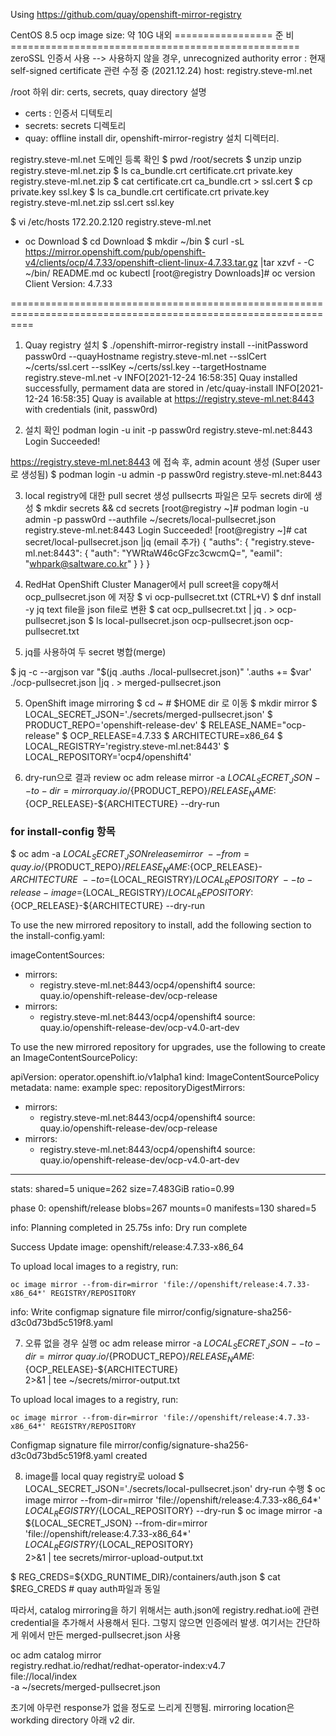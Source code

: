 Using https://github.com/quay/openshift-mirror-registry

CentOS 8.5
ocp image size: 약 10G 내외
================= 준 비 ==================================================
zeroSSL 인증서 사용  --> 사용하지 않을 경우, unrecognized authority error : 현재 self-signed certificate 관련 수정 중 (2021.12.24)
host: registry.steve-ml.net

/root 하위 dir: certs, secrets, quay
directory 설명
- certs : 인증서 디텍토리
- secrets: secrets 디렉토리
- quay: offline install dir, openshift-mirror-registry 설치 디렉터리.

registry.steve-ml.net 도메인 등록 확인
$ pwd
/root/secrets
$ unzip unzip registry.steve-ml.net.zip
$ ls
ca_bundle.crt  certificate.crt  private.key  registry.steve-ml.net.zip
$ cat certificate.crt ca_bundle.crt > ssl.cert
$ cp private.key ssl.key
$ ls
ca_bundle.crt  certificate.crt  private.key  registry.steve-ml.net.zip  ssl.cert  ssl.key

$ vi /etc/hosts
172.20.2.120  registry.steve-ml.net

- oc Download
$ cd Download
$ mkdir ~/bin
$ curl -sL https://mirror.openshift.com/pub/openshift-v4/clients/ocp/4.7.33/openshift-client-linux-4.7.33.tar.gz |tar xzvf - -C ~/bin/
README.md
oc
kubectl
[root@registry Downloads]# oc version
Client Version: 4.7.33

================================================================================================================

1. Quay registry 설치
$ ./openshift-mirror-registry install --initPassword passw0rd --quayHostname registry.steve-ml.net --sslCert ~/certs/ssl.cert --sslKey ~/certs/ssl.key --targetHostname registry.steve-ml.net -v
INFO[2021-12-24 16:58:35] Quay installed successfully, permament data are stored in /etc/quay-install
INFO[2021-12-24 16:58:35] Quay is available at https://registry.steve-ml.net:8443 with credentials (init, passw0rd)

2. 설치 확인
podman login -u init -p passw0rd registry.steve-ml.net:8443
Login Succeeded!

https://registry.steve-ml.net:8443 에 접속 후, admin acount 생성 (Super user로 생성됨)
$ podman login -u admin -p passw0rd registry.steve-ml.net:8443


3. local registry에 대한 pull secret 생성
pullsecrts 파일은 모두 secrets dir에 생성
$ mkdir secrets && cd secrets
[root@registry ~]# podman login -u admin -p passw0rd --authfile ~/secrets/local-pullsecret.json registry.steve-ml.net:8443
Login Succeeded!
[root@registry ~]# cat secret/local-pullsecret.json |jq  (email 추가)
{
  "auths": {
    "registry.steve-ml.net:8443": {
      "auth": "YWRtaW46cGFzc3cwcmQ=",
      "eamil": "whpark@saltware.co.kr"
    }
  }
}

4.  RedHat OpenShift Cluster Manager에서 pull screet을 copy해서 ocp_pullsecret.json 에 저장
$ vi ocp-pullsecret.txt
(CTRL+V)
$ dnf install -y jq
text file을 json file로 변환
$ cat ocp_pullsecret.txt | jq . > ocp-pullsecret.json
$ ls
local-pullsecret.json  ocp-pullsecret.json  ocp-pullsecret.txt

5. jq를 사용하여 두 secret 병합(merge)

$ jq -c --argjson var "$(jq .auths ./local-pullsecret.json)" '.auths += $var' ./ocp-pullsecret.json |jq . > merged-pullsecret.json


5. OpenShift image mirroring
$ cd ~  # $HOME dir 로 이동
$ mkdir mirror
$ LOCAL_SECRET_JSON='./secrets/merged-pullsecret.json'
$ PRODUCT_REPO='openshift-release-dev'
$ RELEASE_NAME="ocp-release"
$ OCP_RELEASE=4.7.33
$ ARCHITECTURE=x86_64
$ LOCAL_REGISTRY='registry.steve-ml.net:8443'
$ LOCAL_REPOSITORY='ocp4/openshift4'

6. dry-run으로 결과 review
oc adm release mirror -a ${LOCAL_SECRET_JSON} --to-dir=mirror quay.io/${PRODUCT_REPO}/${RELEASE_NAME}:${OCP_RELEASE}-${ARCHITECTURE} --dry-run

### for install-config 항목
$ oc adm -a ${LOCAL_SECRET_JSON} release mirror \
   --from=quay.io/${PRODUCT_REPO}/${RELEASE_NAME}:${OCP_RELEASE}-${ARCHITECTURE} \
   --to=${LOCAL_REGISTRY}/${LOCAL_REPOSITORY} \
   --to-release-image=${LOCAL_REGISTRY}/${LOCAL_REPOSITORY}:${OCP_RELEASE}-${ARCHITECTURE} --dry-run

To use the new mirrored repository to install, add the following section to the install-config.yaml:

imageContentSources:
- mirrors:
  - registry.steve-ml.net:8443/ocp4/openshift4
  source: quay.io/openshift-release-dev/ocp-release
- mirrors:
  - registry.steve-ml.net:8443/ocp4/openshift4
  source: quay.io/openshift-release-dev/ocp-v4.0-art-dev


To use the new mirrored repository for upgrades, use the following to create an ImageContentSourcePolicy:

apiVersion: operator.openshift.io/v1alpha1
kind: ImageContentSourcePolicy
metadata:
  name: example
spec:
  repositoryDigestMirrors:
  - mirrors:
    - registry.steve-ml.net:8443/ocp4/openshift4
    source: quay.io/openshift-release-dev/ocp-release
  - mirrors:
    - registry.steve-ml.net:8443/ocp4/openshift4
    source: quay.io/openshift-release-dev/ocp-v4.0-art-dev

-----------------------------------------------------------------------------------------------    

stats: shared=5 unique=262 size=7.483GiB ratio=0.99

phase 0:
   openshift/release blobs=267 mounts=0 manifests=130 shared=5

info: Planning completed in 25.75s
info: Dry run complete

Success
Update image:  openshift/release:4.7.33-x86_64

To upload local images to a registry, run:

    oc image mirror --from-dir=mirror 'file://openshift/release:4.7.33-x86_64*' REGISTRY/REPOSITORY

info: Write configmap signature file mirror/config/signature-sha256-d3c0d73bd5c519f8.yaml

7. 오류 없을 경우 실행
oc adm release mirror -a ${LOCAL_SECRET_JSON} --to-dir=mirror \
quay.io/${PRODUCT_REPO}/${RELEASE_NAME}:${OCP_RELEASE}-${ARCHITECTURE}  \
2>&1 | tee ~/secrets/mirror-output.txt

To upload local images to a registry, run:

    oc image mirror --from-dir=mirror 'file://openshift/release:4.7.33-x86_64*' REGISTRY/REPOSITORY

Configmap signature file mirror/config/signature-sha256-d3c0d73bd5c519f8.yaml created

8. image를 local quay registry로 uoload
$ LOCAL_SECRET_JSON='./secrets/local-pullsecret.json'
dry-run 수행
$ oc image mirror --from-dir=mirror 'file://openshift/release:4.7.33-x86_64*' ${LOCAL_REGISTRY}/${LOCAL_REPOSITORY} --dry-run
$ oc image mirror -a ${LOCAL_SECRET_JSON} --from-dir=mirror 'file://openshift/release:4.7.33-x86_64*'  \
${LOCAL_REGISTRY}/${LOCAL_REPOSITORY} \
2>&1 | tee secrets/mirror-upload-output.txt


$ REG_CREDS=${XDG_RUNTIME_DIR}/containers/auth.json
$ cat $REG_CREDS # quay auth파일과 동일

따라서, catalog mirroring을 하기 위해서는 auth.json에 registry.redhat.io에 관련 credential을 추가해서
사용해서 된다. 그렇지 않으면 인증에러 발생.
여기서는 간단하게 위에서 만든 merged-pullsecret.json 사용

oc adm catalog mirror \
registry.redhat.io/redhat/redhat-operator-index:v4.7 \
file://local/index \
-a ~/secrets/merged-pullsecret.json

초기에 아무런 response가 없을 정도로 느리게 진행됨.
mirroring location은 workding directory 아래 v2 dir.












